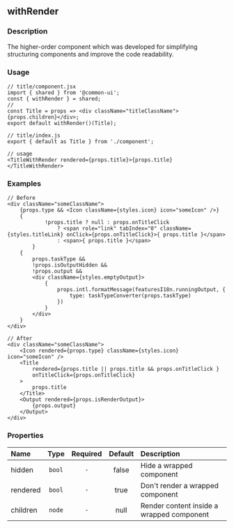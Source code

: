 ## withRender
### Description
The higher-order component which was developed for simplifying structuring components and improve the code readability.

### Usage
```JSX
// title/component.jsx
import { shared } from '@common-ui';
const { withRender } = shared;
//
const Title = props => <div className="titleClassName">{props.children}</div>;
export default withRender()(Title);
```
```JSX
// title/index.js
export { default as Title } from './component';
```
```JSX
// usage
<TitleWithRender rendered={props.title}>{props.title}</TitleWithRender>
```


### Examples
```JSX
// Before
<div className="someClassName">
    {props.type && <Icon className={styles.icon} icon="someIcon" />}
    {
            !props.title ? null : props.onTitleClick 
                ? <span role="link" tabIndex="0" className={styles.titleLink} onClick={props.onTitleClick}>{ props.title }</span>
                : <span>{ props.title }</span>
        }
    {
        props.taskType &&
        !props.isOutputHidden &&
        !props.output &&
        <div className={styles.emptyOutput}>
            {
                props.intl.formatMessage(featuresI18n.runningOutput, {
                    type: taskTypeConverter(props.taskType)
                })
            }
        </div>
    }
</div>
```

```JSX
// After
<div className="someClassName">
    <Icon rendered={props.type} className={styles.icon} icon="someIcon" />
    <Title 
        rendered={props.title || props.title && props.onTitleClick } 
        onTitleClick={props.onTitleClick} 
    >
        props.title
    </Title>
    <Output rendered={props.isRenderOutput}>
        {props.output}
    </Output>
</div>
```

### Properties
Name                  | Type               | Required | Default     | Description
:---------------------| :----------:       | :------: | :-----:     | :-----------
hidden                | `bool`             | `-`      | false       | Hide a wrapped component
rendered              | `bool`             | `-`      | true        | Don't render a wrapped component
children              | `node`             | `-`      | null        | Render content inside a wrapped component

